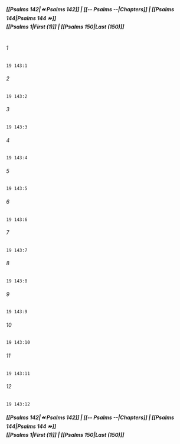 
##### **[[Psalms 142|⏪ Psalms 142]] | [[-- Psalms --|Chapters]] | [[Psalms 144|Psalms 144 ⏩]]**<br>**[[Psalms 1|First (1)]] | [[Psalms 150|Last (150)]]**<br><br>

###### 1
``` verse
19 143:1
```
###### 2
``` verse
19 143:2
```
###### 3
``` verse
19 143:3
```
###### 4
``` verse
19 143:4
```
###### 5
``` verse
19 143:5
```
###### 6
``` verse
19 143:6
```
###### 7
``` verse
19 143:7
```
###### 8
``` verse
19 143:8
```
###### 9
``` verse
19 143:9
```
###### 10
``` verse
19 143:10
```
###### 11
``` verse
19 143:11
```
###### 12
``` verse
19 143:12
```

##### **[[Psalms 142|⏪ Psalms 142]] | [[-- Psalms --|Chapters]] | [[Psalms 144|Psalms 144 ⏩]]**<br>**[[Psalms 1|First (1)]] | [[Psalms 150|Last (150)]]**
